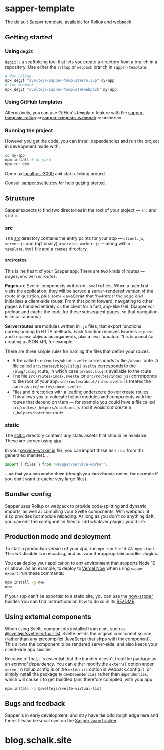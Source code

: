 # sapper-template

The default [Sapper](https://github.com/sveltejs/sapper) template, available for Rollup and webpack.


## Getting started


### Using `degit`

[`degit`](https://github.com/Rich-Harris/degit) is a scaffolding tool that lets you create a directory from a branch in a repository. Use either the `rollup` or `webpack` branch in `sapper-template`:

```bash
# for Rollup
npx degit "sveltejs/sapper-template#rollup" my-app
# for webpack
npx degit "sveltejs/sapper-template#webpack" my-app
```


### Using GitHub templates

Alternatively, you can use GitHub's template feature with the [sapper-template-rollup](https://github.com/sveltejs/sapper-template-rollup) or [sapper-template-webpack](https://github.com/sveltejs/sapper-template-webpack) repositories.


### Running the project

However you get the code, you can install dependencies and run the project in development mode with:

```bash
cd my-app
npm install # or yarn
npm run dev
```

Open up [localhost:3000](http://localhost:3000) and start clicking around.

Consult [sapper.svelte.dev](https://sapper.svelte.dev) for help getting started.


## Structure

Sapper expects to find two directories in the root of your project —  `src` and `static`.


### src

The [src](src) directory contains the entry points for your app — `client.js`, `server.js` and (optionally) a `service-worker.js` — along with a `template.html` file and a `routes` directory.


#### src/routes

This is the heart of your Sapper app. There are two kinds of routes — *pages*, and *server routes*.

**Pages** are Svelte components written in `.svelte` files. When a user first visits the application, they will be served a server-rendered version of the route in question, plus some JavaScript that 'hydrates' the page and initialises a client-side router. From that point forward, navigating to other pages is handled entirely on the client for a fast, app-like feel. (Sapper will preload and cache the code for these subsequent pages, so that navigation is instantaneous.)

**Server routes** are modules written in `.js` files, that export functions corresponding to HTTP methods. Each function receives Express `request` and `response` objects as arguments, plus a `next` function. This is useful for creating a JSON API, for example.

There are three simple rules for naming the files that define your routes:

* A file called `src/routes/about.svelte` corresponds to the `/about` route. A file called `src/routes/blog/[slug].svelte` corresponds to the `/blog/:slug` route, in which case `params.slug` is available to the route
* The file `src/routes/index.svelte` (or `src/routes/index.js`) corresponds to the root of your app. `src/routes/about/index.svelte` is treated the same as `src/routes/about.svelte`.
* Files and directories with a leading underscore do *not* create routes. This allows you to colocate helper modules and components with the routes that depend on them — for example you could have a file called `src/routes/_helpers/datetime.js` and it would *not* create a `/_helpers/datetime` route


### static

The [static](static) directory contains any static assets that should be available. These are served using [sirv](https://github.com/lukeed/sirv).

In your [service-worker.js](src/service-worker.js) file, you can import these as `files` from the generated manifest...

```js
import { files } from '@sapper/service-worker';
```

...so that you can cache them (though you can choose not to, for example if you don't want to cache very large files).


## Bundler config

Sapper uses Rollup or webpack to provide code-splitting and dynamic imports, as well as compiling your Svelte components. With webpack, it also provides hot module reloading. As long as you don't do anything daft, you can edit the configuration files to add whatever plugins you'd like.


## Production mode and deployment

To start a production version of your app, run `npm run build && npm start`. This will disable live reloading, and activate the appropriate bundler plugins.

You can deploy your application to any environment that supports Node 10 or above. As an example, to deploy to [Vercel Now](https://vercel.com) when using `sapper export`, run these commands:

```bash
npm install -g now
now
```

If your app can't be exported to a static site, you can use the [now-sapper](https://github.com/thgh/now-sapper) builder. You can find instructions on how to do so in its [README](https://github.com/thgh/now-sapper#basic-usage).


## Using external components

When using Svelte components installed from npm, such as [@sveltejs/svelte-virtual-list](https://github.com/sveltejs/svelte-virtual-list), Svelte needs the original component source (rather than any precompiled JavaScript that ships with the component). This allows the component to be rendered server-side, and also keeps your client-side app smaller.

Because of that, it's essential that the bundler doesn't treat the package as an *external dependency*. You can either modify the `external` option under `server` in [rollup.config.js](rollup.config.js) or the `externals` option in [webpack.config.js](webpack.config.js), or simply install the package to `devDependencies` rather than `dependencies`, which will cause it to get bundled (and therefore compiled) with your app:

```bash
npm install -D @sveltejs/svelte-virtual-list
```


## Bugs and feedback

Sapper is in early development, and may have the odd rough edge here and there. Please be vocal over on the [Sapper issue tracker](https://github.com/sveltejs/sapper/issues).
# blog.schalk.site
